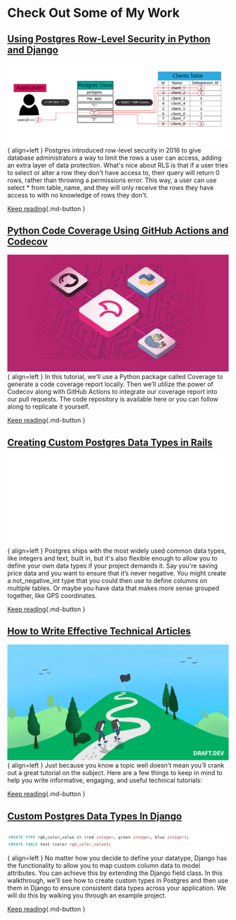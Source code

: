 # Check Out Some of My Work

## [Using Postgres Row-Level Security in Python and Django](https://pganalyze.com/blog/postgres-row-level-security-django-python)
![Placeholder](images/postgres-row-level-security-django.png){ align=left }
Postgres introduced row-level security in 2016 to give database administrators a way to limit the rows a user can access, adding an extra layer of data protection. What's nice about RLS is that if a user tries to select or alter a row they don't have access to, their query will return 0 rows, rather than throwing a permissions error. This way, a user can use select * from table_name, and they will only receive the rows they have access to with no knowledge of rows they don't. 

[Keep reading](https://pganalyze.com/blog/postgres-row-level-security-django-python){.md-button }

## [Python Code Coverage Using GitHub Actions and Codecov](https://about.codecov.io/blog/python-code-coverage-using-github-actions-and-codecov/)
![Placeholder](images/codecove.png){ align=left }
In this tutorial, we’ll use a Python package called Coverage to generate a code coverage report locally. Then we’ll utilize the power of Codecov along with GitHub Actions to integrate our coverage report into our pull requests. The code repository is available here or you can follow along to replicate it yourself. 

[Keep reading](https://about.codecov.io/blog/python-code-coverage-using-github-actions-and-codecov/){.md-button }

## [Creating Custom Postgres Data Types in Rails](https://pganalyze.com/blog/custom-postgres-data-types-ruby-rails)
![Placeholder](images/rails_custom_data_types.svg){ align=left }
Postgres ships with the most widely used common data types, like integers and text, built in, but it's also flexible enough to allow you to define your own data types if your project demands it. Say you're saving price data and you want to ensure that it’s never negative. You might create a not_negative_int type that you could then use to define columns on multiple tables. Or maybe you have data that makes more sense grouped together, like GPS coordinates. 

[Keep reading](https://pganalyze.com/blog/custom-postgres-data-types-ruby-rails){.md-button }

## [How to Write Effective Technical Articles](https://draft.dev/learn/posts/technical-tutorials)
![Placeholder](images/technical-tutorial.png){ align=left }
Just because you know a topic well doesn’t mean you’ll crank out a great tutorial on the subject. Here are a few things to keep in mind to help you write informative, engaging, and useful technical tutorials:

[Keep reading](https://draft.dev/learn/posts/technical-tutorials){.md-button }


## [Custom Postgres Data Types In Django](https://pganalyze.com/blog/custom-postgres-data-types-django-python)
![Placeholder](images/django_custom_data.jpeg){ align=left }
No matter how you decide to define your datatype, Django has the functionality to allow you to map custom column data to model attributes. You can achieve this by extending the Django field class. In this walkthrough, we'll see how to create custom types in Postgres and then use them in Django to ensure consistent data types across your application. We will do this by walking you through an example project.

[Keep reading](https://pganalyze.com/blog/custom-postgres-data-types-django-python){.md-button }